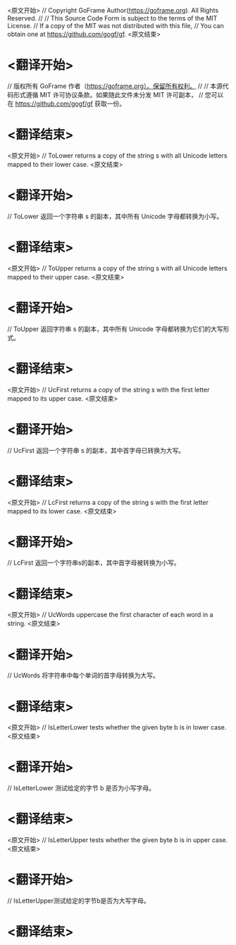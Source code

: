 
<原文开始>
// Copyright GoFrame Author(https://goframe.org). All Rights Reserved.
//
// This Source Code Form is subject to the terms of the MIT License.
// If a copy of the MIT was not distributed with this file,
// You can obtain one at https://github.com/gogf/gf.
<原文结束>

# <翻译开始>
// 版权所有 GoFrame 作者（https://goframe.org）。保留所有权利。
//
// 本源代码形式遵循 MIT 许可协议条款。如果随此文件未分发 MIT 许可副本，
// 您可以在 https://github.com/gogf/gf 获取一份。
# <翻译结束>


<原文开始>
// ToLower returns a copy of the string s with all Unicode letters mapped to their lower case.
<原文结束>

# <翻译开始>
// ToLower 返回一个字符串 s 的副本，其中所有 Unicode 字母都转换为小写。
# <翻译结束>


<原文开始>
// ToUpper returns a copy of the string s with all Unicode letters mapped to their upper case.
<原文结束>

# <翻译开始>
// ToUpper 返回字符串 s 的副本，其中所有 Unicode 字母都转换为它们的大写形式。
# <翻译结束>


<原文开始>
// UcFirst returns a copy of the string s with the first letter mapped to its upper case.
<原文结束>

# <翻译开始>
// UcFirst 返回一个字符串 s 的副本，其中首字母已转换为大写。
# <翻译结束>


<原文开始>
// LcFirst returns a copy of the string s with the first letter mapped to its lower case.
<原文结束>

# <翻译开始>
// LcFirst 返回一个字符串s的副本，其中首字母被转换为小写。
# <翻译结束>


<原文开始>
// UcWords uppercase the first character of each word in a string.
<原文结束>

# <翻译开始>
// UcWords 将字符串中每个单词的首字母转换为大写。
# <翻译结束>


<原文开始>
// IsLetterLower tests whether the given byte b is in lower case.
<原文结束>

# <翻译开始>
// IsLetterLower 测试给定的字节 b 是否为小写字母。
# <翻译结束>


<原文开始>
// IsLetterUpper tests whether the given byte b is in upper case.
<原文结束>

# <翻译开始>
// IsLetterUpper测试给定的字节b是否为大写字母。
# <翻译结束>

